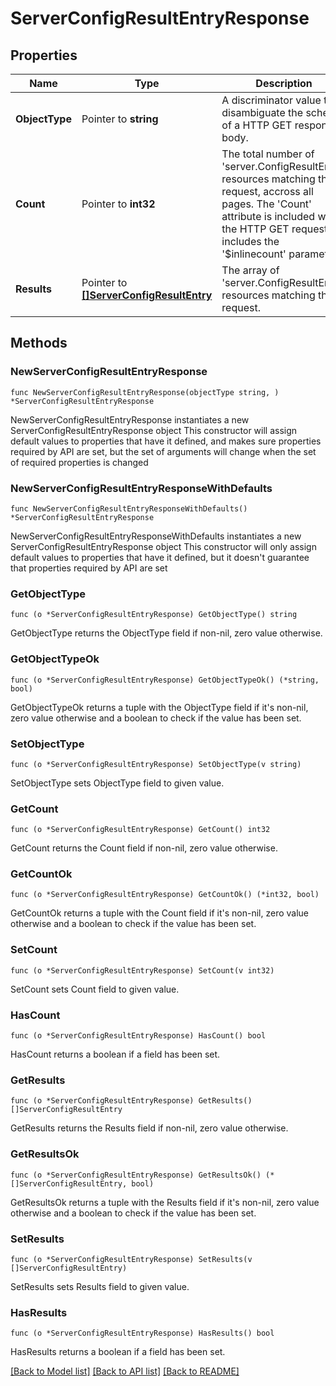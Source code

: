 # ServerConfigResultEntryResponse

## Properties

Name | Type | Description | Notes
------------ | ------------- | ------------- | -------------
**ObjectType** | Pointer to **string** | A discriminator value to disambiguate the schema of a HTTP GET response body. | 
**Count** | Pointer to **int32** | The total number of &#39;server.ConfigResultEntry&#39; resources matching the request, accross all pages. The &#39;Count&#39; attribute is included when the HTTP GET request includes the &#39;$inlinecount&#39; parameter. | [optional] 
**Results** | Pointer to [**[]ServerConfigResultEntry**](server.ConfigResultEntry.md) | The array of &#39;server.ConfigResultEntry&#39; resources matching the request. | [optional] 

## Methods

### NewServerConfigResultEntryResponse

`func NewServerConfigResultEntryResponse(objectType string, ) *ServerConfigResultEntryResponse`

NewServerConfigResultEntryResponse instantiates a new ServerConfigResultEntryResponse object
This constructor will assign default values to properties that have it defined,
and makes sure properties required by API are set, but the set of arguments
will change when the set of required properties is changed

### NewServerConfigResultEntryResponseWithDefaults

`func NewServerConfigResultEntryResponseWithDefaults() *ServerConfigResultEntryResponse`

NewServerConfigResultEntryResponseWithDefaults instantiates a new ServerConfigResultEntryResponse object
This constructor will only assign default values to properties that have it defined,
but it doesn't guarantee that properties required by API are set

### GetObjectType

`func (o *ServerConfigResultEntryResponse) GetObjectType() string`

GetObjectType returns the ObjectType field if non-nil, zero value otherwise.

### GetObjectTypeOk

`func (o *ServerConfigResultEntryResponse) GetObjectTypeOk() (*string, bool)`

GetObjectTypeOk returns a tuple with the ObjectType field if it's non-nil, zero value otherwise
and a boolean to check if the value has been set.

### SetObjectType

`func (o *ServerConfigResultEntryResponse) SetObjectType(v string)`

SetObjectType sets ObjectType field to given value.


### GetCount

`func (o *ServerConfigResultEntryResponse) GetCount() int32`

GetCount returns the Count field if non-nil, zero value otherwise.

### GetCountOk

`func (o *ServerConfigResultEntryResponse) GetCountOk() (*int32, bool)`

GetCountOk returns a tuple with the Count field if it's non-nil, zero value otherwise
and a boolean to check if the value has been set.

### SetCount

`func (o *ServerConfigResultEntryResponse) SetCount(v int32)`

SetCount sets Count field to given value.

### HasCount

`func (o *ServerConfigResultEntryResponse) HasCount() bool`

HasCount returns a boolean if a field has been set.

### GetResults

`func (o *ServerConfigResultEntryResponse) GetResults() []ServerConfigResultEntry`

GetResults returns the Results field if non-nil, zero value otherwise.

### GetResultsOk

`func (o *ServerConfigResultEntryResponse) GetResultsOk() (*[]ServerConfigResultEntry, bool)`

GetResultsOk returns a tuple with the Results field if it's non-nil, zero value otherwise
and a boolean to check if the value has been set.

### SetResults

`func (o *ServerConfigResultEntryResponse) SetResults(v []ServerConfigResultEntry)`

SetResults sets Results field to given value.

### HasResults

`func (o *ServerConfigResultEntryResponse) HasResults() bool`

HasResults returns a boolean if a field has been set.


[[Back to Model list]](../README.md#documentation-for-models) [[Back to API list]](../README.md#documentation-for-api-endpoints) [[Back to README]](../README.md)


